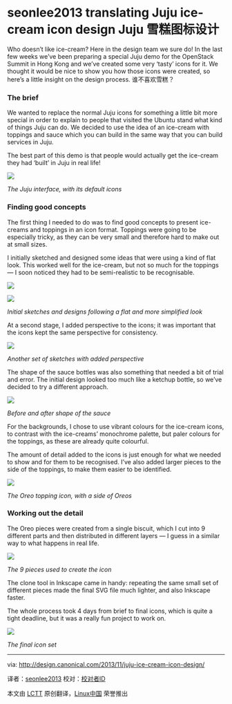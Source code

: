seonlee2013 translating
Juju ice-cream icon design
Juju 雪糕图标设计
================================================================================
Who doesn’t like ice-cream? Here in the design team we sure do! In the last few weeks we’ve been preparing a special Juju demo for the OpenStack Summit in Hong Kong and we’ve created some very ‘tasty’ icons for it. We thought it would be nice to show you how those icons were created, so here’s a little insight on the design process.
谁不喜欢雪糕？

### The brief ###

We wanted to replace the normal Juju icons for something a little bit more special in order to explain to people that visited the Ubuntu stand what kind of things Juju can do. We decided to use the idea of an ice-cream with toppings and sauce which you can build in the same way that you can build services in Juju.

The best part of this demo is that people would actually get the ice-cream they had ‘built’ in Juju in real life!

![](http://design.canonical.com/wp-content/uploads/1-juju.jpg)

*The Juju interface, with its default icons*

### Finding good concepts ###

The first thing I needed to do was to find good concepts to present ice-creams and toppings in an icon format. Toppings were going to be especially tricky, as they can be very small and therefore hard to make out at small sizes.

I initially sketched and designed some ideas that were using a kind of flat look. This worked well for the ice-cream, but not so much for the toppings — I soon noticed they had to be semi-realistic to be recognisable.

![](http://design.canonical.com/wp-content/uploads/1-juju-icecream-sketches-flat.jpg)

![](http://design.canonical.com/wp-content/uploads/3-juju-icecream-flat-icons.jpg)

*Initial sketches and designs following a flat and more simplified look*

At a second stage, I added perspective to the icons; it was important that the icons kept the same perspective for consistency.

![](http://design.canonical.com/wp-content/uploads/4-juju-icecream-sketches-perspective.jpg)

*Another set of sketches with added perspective*

The shape of the sauce bottles was also something that needed a bit of trial and error. The initial design looked too much like a ketchup bottle, so we’ve decided to try a different approach.

![](http://design.canonical.com/wp-content/uploads/5-juju-icecream-sauce-shape.jpg)

*Before and after shape of the sauce*

For the backgrounds, I chose to use vibrant colours for the ice-cream icons, to contrast with the ice-creams’ monochrome palette, but paler colours for the toppings, as these are already quite colourful.

The amount of detail added to the icons is just enough for what we needed to show and for them to be recognised. I’ve also added larger pieces to the side of the toppings, to make them easier to be identified.

![](http://design.canonical.com/wp-content/uploads/6-juju-oreo-topping.jpg)

*The Oreo topping icon, with a side of Oreos*

### Working out the detail ###

The Oreo pieces were created from a single biscuit, which I cut into 9 different parts and then distributed in different layers — I guess in a similar way to what happens in real life.

![](http://design.canonical.com/wp-content/uploads/7-juju-oreo-bits.jpg)

*The 9 pieces used to create the icon*

The clone tool in Inkscape came in handy: repeating the same small set of different pieces made the final SVG file much lighter, and also Inkscape faster.

The whole process took 4 days from brief to final icons, which is quite a tight deadline, but it was a really fun project to work on.

![](http://design.canonical.com/wp-content/uploads/8-final-juju-icecream-icon-set.jpg)

*The final icon set*

--------------------------------------------------------------------------------

via: http://design.canonical.com/2013/11/juju-ice-cream-icon-design/

译者：[seonlee2013](https://github.com/seonlee2013) 校对：[校对者ID](https://github.com/校对者ID)

本文由 [LCTT](https://github.com/LCTT/TranslateProject) 原创翻译，[Linux中国](http://linux.cn/) 荣誉推出